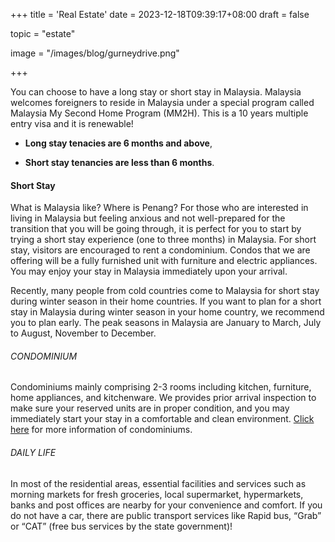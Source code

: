 +++
title = 'Real Estate'
date = 2023-12-18T09:39:17+08:00
draft = false

topic = "estate" 

image = "/images/blog/gurneydrive.png"

+++

You can choose to have a long stay or short stay in Malaysia. Malaysia welcomes foreigners to reside in Malaysia under a special program called Malaysia My Second Home Program (MM2H). This is a 10 years multiple entry visa and it is renewable!

* **Long stay tenacies are 6 months and above**,

* **Short stay tenancies are less than 6 months**.

<!-- split -->

#### Short Stay

What is Malaysia like? Where is Penang? For those who are interested in living in Malaysia but feeling anxious and not well-prepared for the transition that you will be going through, it is perfect for you to start by trying a short stay experience (one to three months) in Malaysia.
For short stay, visitors are encouraged to rent a condominium. Condos that we are offering will be a fully furnished unit with furniture and electric appliances. You may enjoy your stay in Malaysia immediately upon your arrival.

Recently, many people from cold countries come to Malaysia for short stay during winter season in their home countries. If you want to plan for a short stay in Malaysia during winter season in your home country, we recommend you to plan early. The peak seasons in Malaysia are January to March, July to August, November to December.

###### CONDOMINIUM

Condominiums mainly comprising 2-3 rooms including kitchen, furniture, home appliances, and kitchenware. We provides prior arrival inspection to make sure your reserved units are in proper condition, and you may immediately start your stay in a comfortable and clean environment.
[Click here](/blog/condo/) for more information of condominiums.

###### DAILY LIFE

In most of the residential areas, essential facilities and services such as morning markets for fresh groceries, local supermarket, hypermarkets, banks and post offices are nearby for your convenience and comfort. If you do not have a car, there are public transport services like Rapid bus, “Grab” or “CAT” (free bus services by the state government)!

